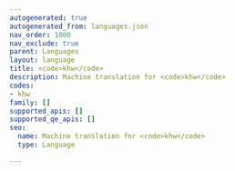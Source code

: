 ```yaml
---
autogenerated: true
autogenerated_from: languages.json
nav_order: 1000
nav_exclude: true
parent: Languages
layout: language
title: <code>khw</code>
description: Machine translation for <code>khw</code>
codes:
- khw
family: []
supported_apis: []
supported_qe_apis: []
seo:
  name: Machine translation for <code>khw</code>
  type: Language

---
```


